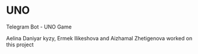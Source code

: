 # UNO
Telegram Bot - UNO Game

Aelina Daniyar kyzy, Ermek Ilikeshova and Aizhamal Zhetigenova worked on this project
